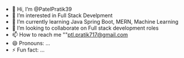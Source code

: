 - 👋 Hi, I’m @PatelPratik39
- 👀 I’m interested in Full Stack Develpment
- 🌱 I’m currently learning Java Spring Boot, MERN, Machine Learning
- 💞️ I’m looking to collaborate on Full stack development roles
- 📫 How to reach me ""ptl.pratik717@gmail.com
- 😄 Pronouns: ...
- ⚡ Fun fact: ...

<!---
PatelPratik39/PatelPratik39 is a ✨ special ✨ repository because its `README.md` (this file) appears on your GitHub profile.
You can click the Preview link to take a look at your changes.
--->

